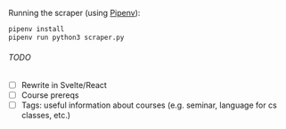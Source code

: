 Running the scraper (using [Pipenv](https://github.com/pypa/pipenv)):
```bash
pipenv install
pipenv run python3 scraper.py
```

###### TODO
- [ ] Rewrite in Svelte/React
- [ ] Course prereqs
- [ ] Tags: useful information about courses (e.g. seminar, language for cs classes, etc.)
